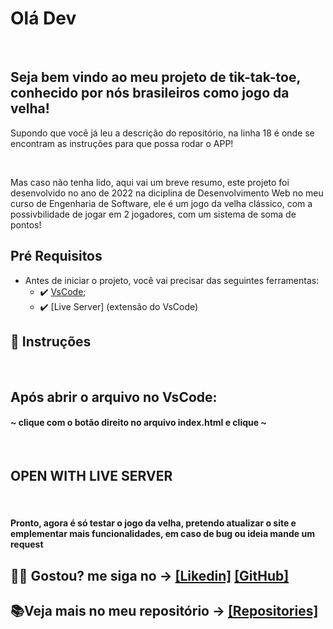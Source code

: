 <h1> Olá Dev </h1>

<br>

## Seja bem vindo ao meu projeto de tik-tak-toe, conhecido por nós brasileiros como jogo da velha!


<p>Supondo que você já leu a descrição do repositório, na linha 18 é onde se encontram as instruções para que possa rodar o APP!</p>
<br>
<p>Mas caso não tenha lido, aqui vai um breve resumo, este projeto foi desenvolvido no ano de 2022 na diciplina de Desenvolvimento Web no meu curso de Engenharia de Software, ele é um jogo da velha clássico, com a possivbilidade de jogar em 2 jogadores, com um sistema de soma de pontos!
<br>

##  Pré Requisitos
 - Antes de iniciar o projeto, você vai precisar das seguintes ferramentas: 
    - ✔️ [VsCode](https://code.visualstudio.com/download);
    - ✔️ [Live Server] (extensão do VsCode)
 
## 📄 Instruções
 <br>
 <h2> Após abrir o arquivo no VsCode: </h2> 

 <h4>~ clique com o botão direito no arquivo index.html e clique ~</h4>
 <br>
 
 <h2> OPEN WITH LIVE SERVER </h2> 
 <br>
 
 <h4> Pronto, agora é só testar o jogo da velha, pretendo atualizar o site e emplementar mais funcionalidades, em caso de bug ou ideia mande um request</h1>
 
 ## 🐱‍👤 Gostou? me siga no -> [[Likedin]](https://www.linkedin.com/in/victorgnascimento/) [[GitHub]](https://github.com/victorgabrielnascimento)
 ## 📚Veja mais no meu repositório -> [[Repositories]](https://github.com/victorgabrielnascimento?tab=repositories)
